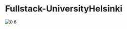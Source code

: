 # Fullstack-UniversityHelsinki
![0 6](https://user-images.githubusercontent.com/113340763/223256510-c547477c-9a4c-4c00-a1be-69b3fe8b69bf.png)
